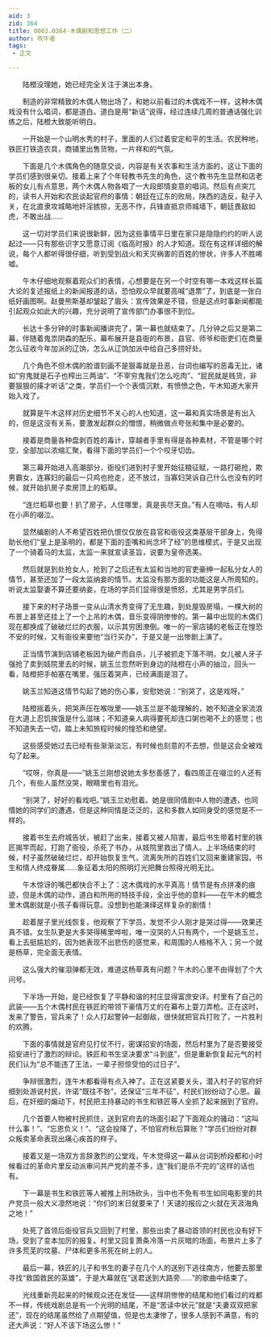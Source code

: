 ```yaml
---
aid: 3
zid: 364
title: 0003.0364-木偶剧和思想工作（二）
author: 吹牛者
tags: 
 - 正文

---
```




　　陆橙没理她，她已经完全关注于演出本身。

　　制造的非常精致的木偶人物出场了，和她以前看过的木偶戏不一样，这种木偶戏没有什么唱词，都是道白。道白是用“新话”说得，经过连续几周的普通话强化训练之后，陆橙大致能听明白。

　　一开始是一个山明水秀的村子，里面的人们过着安定和平的生活。农民种地，铁匠打铁造农具，商铺里出售货物，一片祥和的气氛。

　　下面是几个木偶角色的随意交谈，内容是有关农事和生活方面的，这让下面的学员们感到很亲切。接着上来了个年轻教书先生的角色，这个教书先生显然和店老板的女儿有点意思，两个木偶人物各唱了一大段郎情妾意的唱词。然后有点突兀的，读书人开始和农民谈起官府的事情：朝廷在辽东的败局，陕西的造反，鞑子入关，在北直隶攻城略地奸淫掳掠，无恶不作，兵锋直抵京师城墙下，朝廷畏敌如虎，不敢出战……

　　这一切对学员们来说很新鲜，因为这些事情平日里在家只是隐隐约约的听人说起过——只有那些识字又愿意订阅《临高时报》的人才知道。现在有这样详细的解说，每个人都听得很仔细，听到受到战火和天灾祸害的百姓的惨状，许多人不胜唏嘘。

　　午木仔细地观察着观众们的表情，心想要是在另一个时空有哪一本戏这样长篇大论的复述报纸上的新闻报道的话，恐怕观众早就要高喊“退票”了，到底是一张白纸好画图啊。赵曼熊斯基却皱起了眉头：宣传效果是不错，但是这点时事新闻都能引起观众如此大的兴趣，充分说明了宣传部门办事很不到位。

　　长达十多分钟的时事新闻播讲完了，第一幕也就结束了。几分钟之后又是第二幕，伴随着鬼祟阴森的配乐，幕布展开是县衙的布景，县官、师爷和衙吏们在商量怎么征收今年加派的辽饷，怎么从辽饷加派中给自己多捞好处。

　　几个角色不但木偶的脸谱刻画不是狠毒就是丑恶，台词也编写的恶毒无比，诸如“穷鬼就是石子也榨出三两油”、“不宰穷鬼我们怎么吃肉”、“屁民就是贱货，非要狠狠的揍才听话”之类，学员们一个个表情沉默，有愤愤之色，午木知道大家开始入戏了。

　　就算是午木这样对历史细节不关心的人也知道，这一幕和真实场景是有出入的，但是这没有关系，要激发起群众的憎恨，稍微做点夸张和集中是必要的。

　　接着是商量各种盘剥百姓的毒计，穿越者手里有得是各种素材，不管是哪个时空，全部加以浓缩汇聚，看得下面的学员们一个个咬牙切齿。

　　第三幕开始进入高潮部分，衙役们进到村子里开始征粮征赋，一路打砸抢，欺男霸女，连寡妇的最后一只鸡也抢走，还不放过，当寡妇哭诉自己什么也没有的时候，就开始扒房子卖房顶上的稻草。

　　“连烂稻草也要！扒了房子，人住哪里，真是丧尽天良。”有人在嘀咕，有人却在小声的啜泣。

　　显然编剧的人不希望百姓把仇恨仅仅放在县官和衙役这类基层干部身上，免得助长他们“皇上是圣明的，都是下面的歪嘴和尚念坏了经”的思维模式，于是又出现了一个骑着马的太监，太监一来就宣读圣旨，说要为皇帝选美。

　　然后就是到处抢女人，抢到了之后还有太监和当地的官吏豪绅一起私分女人的情节，甚至还加了一段太监纳妾的情节。太监没有那方面的功能这是人所周知的，听说太监娶妻不算还要纳妾，在场的学员们显得很是愤怒，尤其是男学员们。

　　接下来的村子场景一变从山清水秀变得了无生趣，到处屋毁房塌，一棵大树的布景上甚至还挂上了一个上吊的木偶，音乐变得阴惨惨的。第一幕中出现的木偶们现在都换成了破破烂烂的衣服，以示其穷困潦倒。唯一的一家店铺的老板正在惶恐不安的时候，又有衙役来要他“当行买办”，于是又是一出惨剧上演了。

　　正当情节演到店铺老板因为破产而自杀，儿子被抓走下落不明，女儿被人牙子强抢了卖到妓院里去的时候，姚玉兰忽然听到身边的陆橙在小声的抽泣，回头一看，陆橙把手帕塞在嘴里，强压着哭声，已经满面是泪了。

　　姚玉兰知道这情节勾起了她的伤心事，安慰她说：“别哭了，这是戏呀。”

　　陆橙摇着头，把哭声压在喉咙里——姚玉兰是不能理解的，她不知道全家流浪在大道上忍饥挨饿是什么滋味；不知道亲人病得要死却连口粥也喝不上的感觉；也不知道失去一切，踏上未知旅程时候的惶恐和绝望。

　　这些感受她过去已经有些渐渐淡忘，有时候也刻意的不去想，但是这会全被戏勾了起来。

　　“哎呀，你真是——”姚玉兰刚想说她太多愁善感了，看四周正在啜泣的人还有几个，有些人虽然没哭，眼睛里也有泪光。

　　“别哭了，好好的看戏吧。”姚玉兰劝慰着。她是很同情剧中人物的遭遇，也同情她的同学们的遭遇，但是这种同情是泛泛的，这和多数人如同身受的感觉是不一样的。

　　接着书生去府城告状，被赶了出来，接着又被人陷害，最后书生带着村里的铁匠揭竿而起，打跑了衙役，杀死了书办，从妓院里救出了情人。上半场结束的时候，村子虽然破破烂烂，却开始恢复生气，流离失所的百姓们又回来重建家园，书生和情人终成眷属……象征着太阳的照明灯光把舞台照得光明无比。

　　午木惊讶的嘴巴都快合不上了：这木偶戏的水平真高！情节是有点拼凑的痕迹，但是木偶的动作，道白和所用的特技手段，全出乎他的意料——在午木的概念里木偶剧就是小孩子看得玩意。没想到也能演绎这样复杂的剧情！

　　趁着屋子里光线恢复，他观察了下学员，发觉不少人刚才是哭过得——效果还真不错。女生队更是大多哭得稀里哗啦，唯一没哭的人只有两个，一个是姚玉兰，看上去挺尴尬的，因为她表现不出悲伤的感觉来，和周围的人格格不入；另一个就是杨草，完全面无表情。

　　这么强大的催泪弹都无效，难道这杨草真有问题？午木的心里不由得划了个大问号。

　　下半场一开始，是已经恢复了平静和谐的村庄显得富庶安详。村里有了自己的武装——五个木偶村民在铁匠的带领下豪情万丈的在幕布上耍刀弄枪。正在这时，发来了警告，官兵来了！众人打起警钟一起御敌，很快就把官兵打败了，一片胜利的欢腾。

　　下面的事情就是官府见打仗不行，密谋招安的场面，然后村里为了是否要接受招安进行了激烈的辩论。铁匠和书生坚决要求“斗到底”，但是重新恢复起元气的村民们认为“总不能违了王法，一辈子担惊受怕的过日子”。

　　争辩很激烈，连午木都看得有点入神了。正在这紧要关头，潜入村子的官府奸细到处游说村民，许诺“既往不咎”，还保证“三年不征”，村民们纷纷动了心思。最后，在奸细的煽动下，村民把主持暴动的书生和铁匠等人全抓了起来捆到了官府。

　　几个首要人物被村民抓住，送到官府去的场面引起了下面观众的骚动：“这叫什么事！”、“忘恩负义！”、“这会投降了，不怕官府秋后算账？”学员们纷纷对群众叛卖革命表现出痛心疾首的样子。

　　接着又是一场双方言辞激烈的公堂戏，午木觉得这一幕从台词到桥段都和小时候看过的革命片里反动派审问共产党的差不多，连“我们是杀不完的”这样的话也有。

　　下一幕是书生和铁匠等人被推上刑场砍头，当中也不免有书生如同电影里的共产党员一般大义凛然地说：“你们的末日就要来了！天谴的报应之火就在天涯海角之地！”

　　处死了首领后衙役官兵又回到了村里，那些出卖了暴动首领的村民也没有好下场，受到了变本加厉的报复。村里又回复萧条冷落一片灰暗的场面，布景片上多了许多荒芜的坟墓、尸体和更多吊死在树上的人。

　　最后一幕，铁匠的儿子和书生的妻子在几个人的送别下逃往南方，他要去那里寻找“救国救民的英雄”，于是大幕就在“送君送到大路旁……”的歌曲中结束了。

　　光线重新亮起来的时候观众还在发怔——这样阴惨惨的结尾和他们看过的戏都不一样，传统戏剧总是有一个光明的结尾，不是“苦读中状元”就是“夫妻双双把家还”，现在的结尾虽然给了点期望值，但是也太凄惨了，很多人感到不满意，有的还大声说：“好人不该下场这么惨！”


